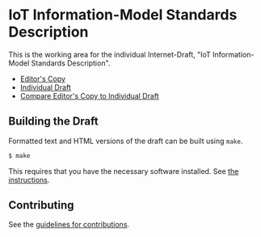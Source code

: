 # IoT Information-Model Standards Description

This is the working area for the individual Internet-Draft, "IoT Information-Model Standards Description".

* [Editor's Copy](https://t2trg.github.io/semantic-landscape/#go.draft-milenkovic-t2trg-iot-info-models.html)
* [Individual Draft](https://datatracker.ietf.org/doc/html/draft-milenkovic-t2trg-iot-info-models)
* [Compare Editor's Copy to Individual Draft](https://t2trg.github.io/semantic-landscape/#go.draft-milenkovic-t2trg-iot-info-models.diff)

## Building the Draft

Formatted text and HTML versions of the draft can be built using `make`.

```sh
$ make
```

This requires that you have the necessary software installed.  See
[the instructions](https://github.com/martinthomson/i-d-template/blob/master/doc/SETUP.md).


## Contributing

See the
[guidelines for contributions](https://github.com/t2trg/semantic-landscape/blob/master/CONTRIBUTING.md).
